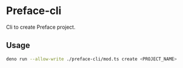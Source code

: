 # Preface-cli

Cli to create Preface project.

## Usage

```sh
deno run --allow-write ./preface-cli/mod.ts create <PROJECT_NAME>
```
